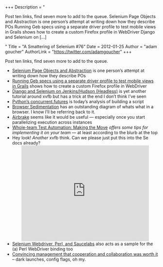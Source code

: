+++
Description = "<p>Post ten links, find seven more to add to the queue. Selenium Page Objects and Abstraction is one person’s attempt at writing down how they describe POs Running Geb specs using a separate driver profile to test mobile views in Grails shows how to create a custom Firefox profile in WebDriver Django and Selenium on […]</p>"
Title = "A Smattering of Selenium #76"
Date = 2012-01-25
Author = "adam goucher"
AuthorLink = "https://twitter.com/adamgoucher"
+++

<p>Post ten links, find seven more to add to the queue.</p>
<ul>
<li><a href="http://www.devguli.com/blog/eng/selenium-page-objects-and-abstraction/">Selenium Page Objects and Abstraction</a> is one person&#8217;s attempt at writing down how they describe POs</li>
<li><a href="http://fbflex.wordpress.com/2012/01/18/running-geb-specs-using-a-separate-driver-profile-to-test-mobile-views-in-grails/">Running Geb specs using a separate driver profile to test mobile views in Grails</a> shows how to create a custom Firefox profile in WebDriver</a></li>
<li><a href="http://www.xairon.net/2012/01/django-and-selenium-on-jenkinshudson-headless/">Django and Selenium on Jenkins/Hudson (Headless)</a> is yet another tutorial around xvfb but has a trick at the end I don&#8217;t think I&#8217;ve seen</li>
<li><a href="http://www.dalkescientific.com/writings/diary/archive/2012/01/19/concurrent.futures.html">Python&#8217;s concurrent.futures</a> is today&#8217;s analysis of building a script</li>
<li><a href="http://www.tbray.org/ongoing/When/201x/2012/01/22/Confusing-Browser">Browser Sedimentation</a> has an outstanding diagram of whats what in a browser. I know I&#8217;ll be referring back to it.</li>
<li><a href="http://airbrake.io/pages/home">Airbrake</a> seems like it would be useful &#8212; especially once you start parallelizing execution across instances</li>
<li><a href="http://test.techwell.com/comment/reply/119241">Whole-team Test Automation: Making the Move</a> <i>offers some tips for implementing it on your team</i> &#8212; at least according to the blurb at the top</li>
<li>Hey look! <i>Another</i> xvfb think. Can we please just put this into the Se docs already?<br />
  <span class="embed-youtube" style="text-align:center; display: block;"><iframe class='youtube-player' type='text/html' width='420' height='315' src='https://www.youtube.com/embed/DL7gyuqkzzU?version=3&#038;rel=0&#038;fs=1&#038;autohide=2&#038;showsearch=0&#038;showinfo=1&#038;iv_load_policy=1&#038;wmode=transparent' allowfullscreen='true' style='border:0;'></iframe></span></li>
<li><a href="http://danzorx.tumblr.com/post/15330968896/selenium-webdriver-perl-and-saucelabs">Selenium Webdriver, Perl, and Saucelabs</a> also acts as a sample for the (a) Perl WebDriver binding too</li>
<li><a href="http://www.kitchensoap.com/2012/01/05/convincing-management-that-cooperation-and-collaboration-was-worth-it/">Convincing management that cooperation and collaboration was worth it</a> &#8211; dark launches, config flags, oh my.</li>
</ul>

